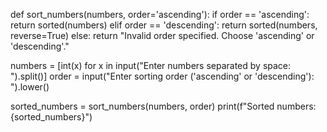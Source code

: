 def sort_numbers(numbers, order='ascending'):
    if order == 'ascending':
        return sorted(numbers)
    elif order == 'descending':
        return sorted(numbers, reverse=True)
    else:
        return "Invalid order specified. Choose 'ascending' or 'descending'."


numbers = [int(x) for x in input("Enter numbers separated by space: ").split()]
order = input("Enter sorting order ('ascending' or 'descending'): ").lower()

sorted_numbers = sort_numbers(numbers, order)
print(f"Sorted numbers: {sorted_numbers}")
